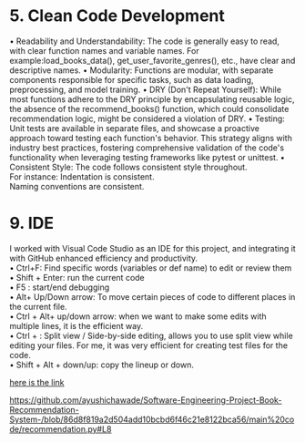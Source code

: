 # 5. Clean Code Development 
•	Readability and Understandability: The code is generally easy to read, with clear function names and variable names. For example:load_books_data(), get_user_favorite_genres(), etc., have clear and descriptive names.
•	Modularity: Functions are modular, with separate components responsible for specific tasks, such as data loading, preprocessing, and model training.
•	DRY (Don't Repeat Yourself): While most functions adhere to the DRY principle by encapsulating reusable logic, the absence of the recommend_books() function, which could consolidate recommendation logic, might be considered a violation of DRY.
•	Testing: Unit tests are available in separate files, and showcase a proactive approach toward testing each function's behavior. This strategy aligns with industry best practices, fostering comprehensive validation of the code's functionality when leveraging testing frameworks like pytest or unittest.
•	Consistent Style: The code follows consistent style throughout. <br>
For instance: Indentation is consistent. <br>
Naming conventions are consistent.






# 9. IDE
I worked with Visual Code Studio as an IDE for this project, and integrating it with GitHub enhanced efficiency and productivity.<br> 
•	Ctrl+F: Find specific words (variables or def name) to edit or review them<br>
•	Shift + Enter: run the current code <br> 
•	F5 : start/end debugging <br> 
•	 Alt+ Up/Down arrow: To move certain pieces of code to different places in the current file.<br> 
•	Ctrl + Alt+ up/down arrow: when we want to make some edits with multiple lines, it is the efficient way.<br> 
•	Ctrl + \: Split view / Side-by-side editing, allows you to use split view while editing your files. For me, it was very efficient for creating test files for the code.<br>
•	Shift + Alt + down/up: copy the lineup or down.<br>  


      
[here is the link ](https://github.com/ayushichawade/Software-Engineering-Project-Book-Recommendation-System-/blob/main/DDD/Core_domain_chart.pdf) 

https://github.com/ayushichawade/Software-Engineering-Project-Book-Recommendation-System-/blob/86d8f819a2d504add10bcbd6f46c21e8122bca56/main%20code/recommendation.py#L8
